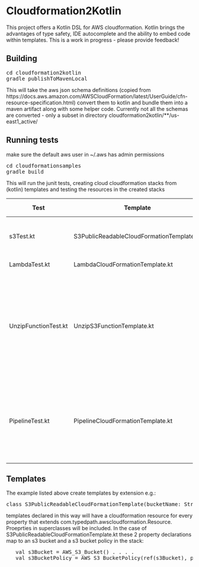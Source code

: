 <h1>Cloudformation2Kotlin</h1>
This project offers a Kotlin DSL for AWS cloudformation. Kotlin brings the advantages of type safety, IDE autocomplete and the ability to embed code within templates.  This is a work in progress - please provide feedback!  

<h2>Building</h2>
<pre>
cd cloudformation2kotlin
gradle publishToMavenLocal
</pre>
This will take the aws json schema definitions (copied from https://docs.aws.amazon.com/AWSCloudFormation/latest/UserGuide/cfn-resource-specification.html) convert them to kotlin and bundle them into a maven artifact along with some helper code. Currently not all the schemas are converted - only a subset in directory cloudformation2kotlin/**/us-east1_active/

<h2>Running tests</h2>
make sure the default aws user in ~/.aws has admin permissions 
<pre>cd cloudformationsamples
gradle build
</pre>
This will run the junit tests, creating cloud cloudformation stacks from (kotlin) templates and testing the resources in the created stacks 


| Test | Template | Test Description |
| --- | --- | ----- |
| s3Test.kt | S3PublicReadableCloudFormationTemplate.kt |write to s3 bucket in stack , read from s3 bucket |
| LambdaTest.kt | LambdaCloudFormationTemplate.kt | call lambda in stack |
| UnzipFunctionTest.kt | UnzipS3FunctionTemplate.kt | create a stack with an s3 bucket and an unzipping lambda function, upload a zip file and unzip it with the lambda function |
| PipelineTest.kt | PipelineCloudFormationTemplate.kt | create stack with 4 stage pipeline + code repository, checkin code and test lambda created by pipeline |

<h2>Templates</h2>
The example listed above create templates by extension e.g.:
<pre>class S3PublicReadableCloudFormationTemplate(bucketName: String) : CloudFormationTemplate() {...</pre>
templates declared in this way will have a cloudformation resource for every property that extends com.typedpath.awscloudformation.Resource. Proeprties in superclasses will be included. 
In the case of S3PublicReadableCloudFormationTemplate.kt these 2 property declarations map to an s3 bucket and a s3 bucket policy in the stack:
<pre>
   val s3Bucket = AWS_S3_Bucket() . . . . 
   val s3BucketPolicy = AWS_S3_BucketPolicy(ref(s3Bucket), policyDocument) . . . .
</pre>



